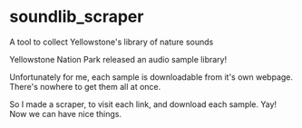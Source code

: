 # soundlib_scraper
A tool to collect Yellowstone's library of nature sounds

Yellowstone Nation Park released an audio sample library!

Unfortunately for me, each sample is downloadable from it's own webpage.
There's nowhere to get them all at once.

So I made a scraper, to visit each link, and download each sample. Yay!
Now we can have nice things.
